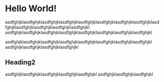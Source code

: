 # Hello World!

asdfghjklasdfghjklasdfghjklasdfghjklasdfghjklasdfghjklasdfghjklasdfghjklasdfghjklasdfghjklasdfghjklasdfghjklasdfghjkl
asdfghjklasdfghjklasdfghjklasdfghjklasdfghjklasdfghjklasdfghjklasdfghjkl

asdfghjklasdfghjklasdfghjklasdfghjklasdfghjklasdfghjklasdfghjklasdfghjkl
asdfghjklasdfghjklasdfghjklasdfghjkl

## Heading2

asdfghjklasdfghjklasdfghjklasdfghjklasdfghjkl
asdfghjklasdfghjklasdfghjkl
